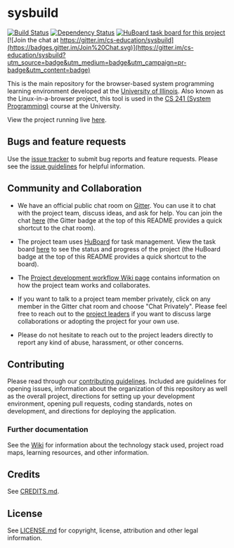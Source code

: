 # sysbuild
[![Build Status](https://travis-ci.org/cs-education/sysbuild.svg?branch=master)](https://travis-ci.org/cs-education/sysbuild)
[![Dependency Status](https://gemnasium.com/cs-education/sysbuild.svg)](https://gemnasium.com/cs-education/sysbuild)
[![HuBoard task board for this project](https://img.shields.io/badge/Hu-Board-7965cc.svg)](https://huboard.com/cs-education/sysbuild)
[![Join the chat at https://gitter.im/cs-education/sysbuild](https://badges.gitter.im/Join%20Chat.svg)](https://gitter.im/cs-education/sysbuild?utm_source=badge&utm_medium=badge&utm_campaign=pr-badge&utm_content=badge)

This is the main repository for the browser-based system programming learning environment developed at the [University of Illinois](http://illinois.edu/).
Also known as the Linux-in-a-browser project, this tool is used in the [CS 241 (System Programming)](https://courses.engr.illinois.edu/cs241/) course
at the University.

View the project running live [here](https://cs-education.github.io/sys/).

## Bugs and feature requests
Use the [issue tracker](https://github.com/cs-education/sysbuild/issues) to submit bug reports and feature requests.
Please see the [issue guidelines](CONTRIBUTING.md#using-the-issue-tracker) for helpful information.

## Community and Collaboration
* We have an official public chat room on [Gitter](https://gitter.im/). You can use it to chat with the project team,
  discuss ideas, and ask for help. You can join the chat [here](https://gitter.im/cs-education/sysbuild) (the Gitter
  badge at the top of this README provides a quick shortcut to the chat room).

* The project team uses [HuBoard](https://huboard.com/) for task management. View the task board
  [here](https://huboard.com/cs-education/sysbuild) to see the status and progress of the project (the HuBoard badge at
  the top of this README provides a quick shortcut to the board).

* The [Project development workflow Wiki page](https://github.com/cs-education/sysbuild/wiki/Project-development-workflow)
  contains information on how the project team works and collaborates.

* If you want to talk to a project team member privately, click on any member in the Gitter chat room and choose
  "Chat Privately". Please feel free to reach out to the [project leaders](PEOPLE.md#project-leaders) if you want to
  discuss large collaborations or adopting the project for your own use.

* Please do not hesitate to reach out to the project leaders directly to report any kind of abuse, harassment,
  or other concerns.

## Contributing
Please read through our [contributing guidelines](CONTRIBUTING.md). Included are guidelines for opening issues,
information about the organization of this repository as well as the overall project, directions for setting up your
development environment, opening pull requests, coding standards, notes on development, and directions for
deploying the application.

### Further documentation
See the [Wiki](https://github.com/cs-education/sysbuild/wiki) for information about the technology stack used,
project road maps, learning resources, and other information.

## Credits
See [CREDITS.md](CREDITS.md).

## License
See [LICENSE.md](LICENSE.md) for copyright, license, attribution and other legal information.

